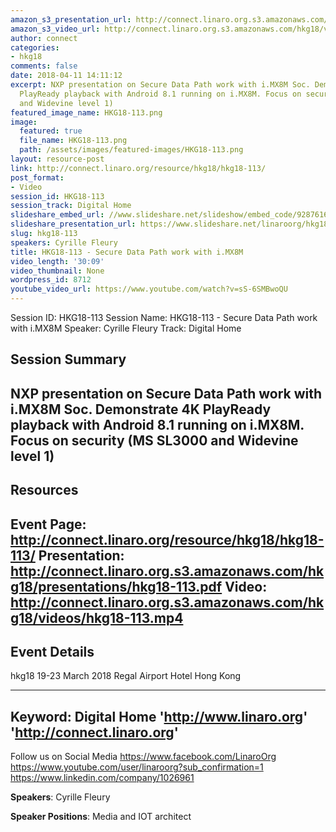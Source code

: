 ```yaml
---
amazon_s3_presentation_url: http://connect.linaro.org.s3.amazonaws.com/hkg18/presentations/hkg18-113.pdf
amazon_s3_video_url: http://connect.linaro.org.s3.amazonaws.com/hkg18/videos/hkg18-113.mp4
author: connect
categories:
- hkg18
comments: false
date: 2018-04-11 14:11:12
excerpt: NXP presentation on Secure Data Path work with i.MX8M Soc. Demonstrate 4K
  PlayReady playback with Android 8.1 running on i.MX8M. Focus on security (MS SL3000
  and Widevine level 1)
featured_image_name: HKG18-113.png
image:
  featured: true
  file_name: HKG18-113.png
  path: /assets/images/featured-images/HKG18-113.png
layout: resource-post
link: http://connect.linaro.org/resource/hkg18/hkg18-113/
post_format:
- Video
session_id: HKG18-113
session_track: Digital Home
slideshare_embed_url: //www.slideshare.net/slideshow/embed_code/92876165
slideshare_presentation_url: https://www.slideshare.net/linaroorg/hkg18113-secure-data-path-work-with-imx8m
slug: hkg18-113
speakers: Cyrille Fleury
title: HKG18-113 - Secure Data Path work with i.MX8M
video_length: '30:09'
video_thumbnail: None
wordpress_id: 8712
youtube_video_url: https://www.youtube.com/watch?v=sS-6SMBwoQU
---
```


Session ID: HKG18-113
Session Name: HKG18-113 - Secure Data Path work with i.MX8M
Speaker: Cyrille Fleury
Track: Digital Home


## Session Summary
NXP presentation on Secure Data Path work with i.MX8M Soc. Demonstrate 4K PlayReady playback with Android 8.1 running on i.MX8M. Focus on security (MS SL3000 and Widevine level 1)
---------------------------------------------------
## Resources
Event Page: http://connect.linaro.org/resource/hkg18/hkg18-113/
Presentation: http://connect.linaro.org.s3.amazonaws.com/hkg18/presentations/hkg18-113.pdf
Video: http://connect.linaro.org.s3.amazonaws.com/hkg18/videos/hkg18-113.mp4
 ---------------------------------------------------
## Event Details
hkg18
19-23 March 2018 
Regal Airport Hotel Hong Kong

---------------------------------------------------
Keyword: Digital Home
'http://www.linaro.org'
'http://connect.linaro.org'
---------------------------------------------------
Follow us on Social Media
https://www.facebook.com/LinaroOrg
https://www.youtube.com/user/linaroorg?sub_confirmation=1
https://www.linkedin.com/company/1026961

**Speakers**: Cyrille Fleury

**Speaker Positions**: Media and IOT architect